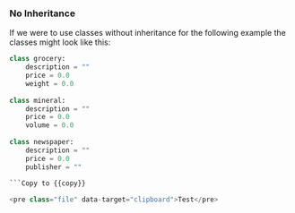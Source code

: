 ### No Inheritance
If we were to use classes without inheritance for the following example the classes might look like this:
```python
class grocery:
    description = ""
    price = 0.0
    weight = 0.0
    
class mineral:
    description = ""
    price = 0.0
    volume = 0.0
    
class newspaper:
    description = ""
    price = 0.0
    publisher = ""
    
```Copy to {{copy}}

<pre class="file" data-target="clipboard">Test</pre>